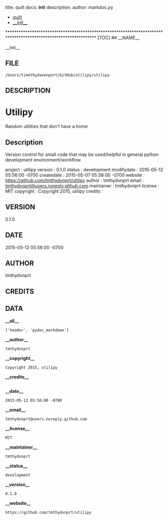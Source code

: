 title: quilt docs: __init__
description: 
author: markdoc.py

<ul class="breadcrumb">
<li><a href="index.html">quilt</a></li>
<li><a href="__init__.html">__init__</a></li>
</ul>
****************************************************************************************************************
[TOC]
## __NAME__

\_\_init\_\_

## __FILE__

`/Users/timothydavenport/GitHub/utilipy/utilipy`

## __DESCRIPTION__

Utilipy
=======

Random utilities that don't have a home


Description
-----------

Version control for small code that may be used/helpful in general python development environment/workflow.

project    : utilipy
version    : 0.1.0
status     : development
modifydate : 2015-05-12 05:56:00 -0700
createdate : 2015-05-07 05:38:00 -0700
website    : https://github.com/tmthydvnprt/utilipy
author     : tmthydvnprt
email      : tmthydvnprt@users.noreply.github.com
maintainer : tmthydvnprt
license    : MIT
copyright  : Copyright 2015, utilipy
credits    :

## __VERSION__

0.1.0

## __DATE__

2015-05-12 05:56:00 -0700

## __AUTHOR__

tmthydvnprt

## __CREDITS__



## __DATA__

__\_\_all\_\___
```
['header', 'pydoc_markdown']
```

__\_\_author\_\___
```
tmthydvnprt
```

__\_\_copyright\_\___
```
Copyright 2015, utilipy
```

__\_\_credits\_\___
```

```

__\_\_date\_\___
```
2015-05-12 05:56:00 -0700
```

__\_\_email\_\___
```
tmthydvnprt@users.noreply.github.com
```

__\_\_license\_\___
```
MIT
```

__\_\_maintainer\_\___
```
tmthydvnprt
```

__\_\_status\_\___
```
development
```

__\_\_version\_\___
```
0.1.0
```

__\_\_website\_\___
```
https://github.com/tmthydvnprt/utilipy
```

